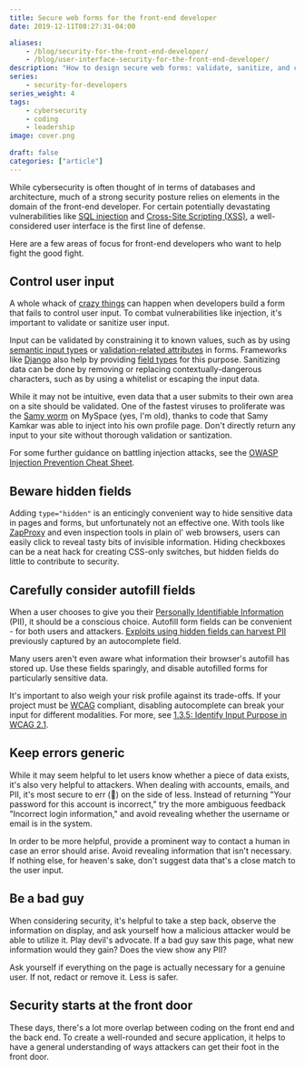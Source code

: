 ```yaml
---
title: Secure web forms for the front-end developer
date: 2019-12-11T08:27:31-04:00

aliases:
    - /blog/security-for-the-front-end-developer/
    - /blog/user-interface-security-for-the-front-end-developer/
description: "How to design secure web forms: validate, sanitize, and control."
series:
    - security-for-developers
series_weight: 4
tags:
    - cybersecurity
    - coding
    - leadership
image: cover.png
 
draft: false
categories: ["article"]
---
```


While cybersecurity is often thought of in terms of databases and architecture, much of a strong security posture relies on elements in the domain of the front-end developer. For certain potentially devastating vulnerabilities like [SQL injection](https://owasp.org/www-project-top-ten/OWASP_Top_Ten_2017/Top_10-2017_A1-Injection) and [Cross-Site Scripting (XSS)](https://owasp.org/www-project-top-ten/OWASP_Top_Ten_2017/Top_10-2017_A7-Cross-Site_Scripting_(XSS)), a well-considered user interface is the first line of defense.

Here are a few areas of focus for front-end developers who want to help fight the good fight.

## Control user input

A whole whack of [crazy things](/blog/sql-injection-and-xss-what-white-hat-hackers-know-about-trusting-user-input/) can happen when developers build a form that fails to control user input. To combat vulnerabilities like injection, it's important to validate or sanitize user input.

Input can be validated by constraining it to known values, such as by using [semantic input types](https://developer.mozilla.org/en-US/docs/Web/Guide/HTML/HTML5/Constraint_validation#Semantic_input_types) or [validation-related attributes](https://developer.mozilla.org/en-US/docs/Web/Guide/HTML/HTML5/Constraint_validation#Validation-related_attributes) in forms. Frameworks like [Django](https://www.djangoproject.com/) also help by providing [field types](https://docs.djangoproject.com/en/3.0/ref/models/fields/#field-types) for this purpose. Sanitizing data can be done by removing or replacing contextually-dangerous characters, such as by using a whitelist or escaping the input data.

While it may not be intuitive, even data that a user submits to their own area on a site should be validated. One of the fastest viruses to proliferate was the [Samy worm](https://en.wikipedia.org/wiki/Samy_(computer_worm)) on MySpace (yes, I'm old), thanks to code that Samy Kamkar was able to inject into his own profile page. Don't directly return any input to your site without thorough validation or santization.

For some further guidance on battling injection attacks, see the [OWASP Injection Prevention Cheat Sheet](https://github.com/OWASP/CheatSheetSeries/blob/master/cheatsheets/Injection_Prevention_Cheat_Sheet.md).

## Beware hidden fields

Adding `type="hidden"` is an enticingly convenient way to hide sensitive data in pages and forms, but unfortunately not an effective one. With tools like [ZapProxy](https://www.zaproxy.org/) and even inspection tools in plain ol' web browsers, users can easily click to reveal tasty bits of invisible information. Hiding checkboxes can be a neat hack for creating CSS-only switches, but hidden fields do little to contribute to security.

## Carefully consider autofill fields

When a user chooses to give you their [Personally Identifiable Information](https://en.wikipedia.org/wiki/Personal_data) (PII), it should be a conscious choice. Autofill form fields can be convenient - for both users and attackers. [Exploits using hidden fields can harvest PII](https://freedom-to-tinker.com/2017/12/27/no-boundaries-for-user-identities-web-trackers-exploit-browser-login-managers/) previously captured by an autocomplete field.

Many users aren't even aware what information their browser's autofill has stored up. Use these fields sparingly, and disable autofilled forms for particularly sensitive data.

It's important to also weigh your risk profile against its trade-offs. If your project must be [WCAG](https://www.w3.org/WAI/standards-guidelines/wcag/) compliant, disabling autocomplete can break your input for different modalities. For more, see [1.3.5: Identify Input Purpose in WCAG 2.1](https://www.w3.org/WAI/WCAG21/Understanding/identify-input-purpose.html).

## Keep errors generic

While it may seem helpful to let users know whether a piece of data exists, it's also very helpful to attackers. When dealing with accounts, emails, and PII, it's most secure to err (🥁) on the side of less. Instead of returning "Your password for this account is incorrect," try the more ambiguous feedback "Incorrect login information," and avoid revealing whether the username or email is in the system.

In order to be more helpful, provide a prominent way to contact a human in case an error should arise. Avoid revealing information that isn't necessary. If nothing else, for heaven's sake, don't suggest data that's a close match to the user input.

## Be a bad guy

When considering security, it's helpful to take a step back, observe the information on display, and ask yourself how a malicious attacker would be able to utilize it. Play devil's advocate. If a bad guy saw this page, what new information would they gain? Does the view show any PII?

Ask yourself if everything on the page is actually necessary for a genuine user. If not, redact or remove it. Less is safer.

## Security starts at the front door

These days, there's a lot more overlap between coding on the front end and the back end. To create a well-rounded and secure application, it helps to have a general understanding of ways attackers can get their foot in the front door.
